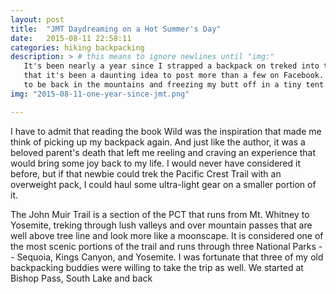 ```yaml
---
layout: post
title:  "JMT Daydreaming on a Hot Summer's Day"
date:   2015-08-11 22:58:11
categories: hiking backpacking
description: > # this means to ignore newlines until "img:"
   It's been nearly a year since I strapped a backpack on treked into the California High Sierras. I had so many pictures and videos
   that it's been a daunting idea to post more than a few on Facebook. On a hot summer's day in the Arizona desert, I'm longing
   to be back in the mountains and freezing my butt off in a tiny tent.
img: "2015-08-11-one-year-since-jmt.png"

---
```


I have to admit that reading the book Wild was the inspiration that made me think of picking up my backpack again. And just like the author, it was a beloved parent's death that left me reeling and craving an experience that would bring some joy back to my life. I would
never have considered it before, but if that newbie could trek the Pacific Crest Trail with an overweight pack, I could haul some ultra-light gear on a smaller portion of it. 

The John Muir Trail is a section of the PCT that runs from Mt. Whitney to Yosemite, treking through lush valleys and over mountain passes that are well above tree line and look more like a moonscape. It is considered one of the most scenic portions of the trail and runs through three National Parks -- Sequoia, Kings Canyon, and Yosemite. I was fortunate that three of my old backpacking buddies were willing to take the trip as well. We started at Bishop Pass, South Lake and back
